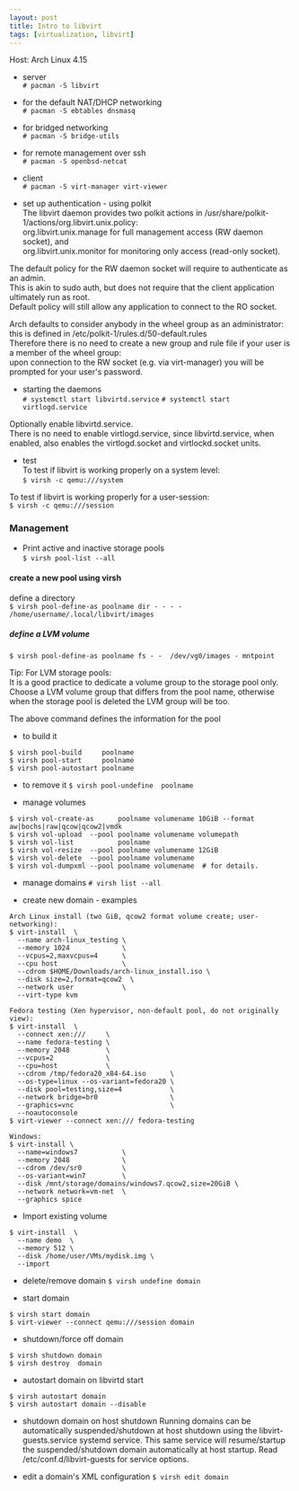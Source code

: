 ```yaml
---
layout: post
title: Intro to libvirt
tags: [virtualization, libvirt]
---
```


Host: Arch Linux 4.15

- server<br>
`# pacman -S libvirt`

- for the default NAT/DHCP networking<br>
`# pacman -S ebtables dnsmasq`

- for bridged networking<br>
`# pacman -S bridge-utils`

- for remote management over ssh<br>
`# pacman -S openbsd-netcat`

- client<br>
`# pacman -S virt-manager virt-viewer`

- set up authentication - using polkit<br>
The libvirt daemon provides two polkit actions in /usr/share/polkit-1/actions/org.libvirt.unix.policy:<br>
	org.libvirt.unix.manage for full management access (RW daemon socket), and<br>
	org.libvirt.unix.monitor for monitoring only access (read-only socket).<br>

The default policy for the RW daemon socket will require to authenticate as an admin.<br> 
This is akin to sudo auth, but does not require that the client application ultimately run as root.<br>
Default policy will still allow any application to connect to the RO socket.<br>

Arch defaults to consider anybody in the wheel group as an administrator:<br>
this is defined in /etc/polkit-1/rules.d/50-default.rules <br>
Therefore there is no need to create a new group and rule file if your user is a member of the wheel group:<br>
upon connection to the RW socket (e.g. via virt-manager) you will be prompted for your user's password.<br>

- starting the daemons<br>
`# systemctl start libvirtd.service`
`# systemctl start virtlogd.service`

Optionally enable libvirtd.service.<br>
There is no need to enable virtlogd.service, since libvirtd.service, when enabled, also enables the virtlogd.socket and virtlockd.socket units.

- test<br>
To test if libvirt is working properly on a system level:<br>
`$ virsh -c qemu:///system`

To test if libvirt is working properly for a user-session:<br>
`$ virsh -c qemu:///session`


### Management

- Print active and inactive storage pools<br>
`$ virsh pool-list --all`

#### create a new pool using virsh

define a directory<br>
`$ virsh pool-define-as poolname dir - - - - /home/username/.local/libvirt/images`

##### define a LVM volume 
`$ virsh pool-define-as poolname fs - -  /dev/vg0/images - mntpoint`

Tip: For LVM storage pools:<br>
It is a good practice to dedicate a volume group to the storage pool only.
Choose a LVM volume group that differs from the pool name, 
otherwise when the storage pool is deleted the LVM group will be too.

The above command defines the information for the pool
- to build it
```
$ virsh pool-build     poolname
$ virsh pool-start     poolname
$ virsh pool-autostart poolname
```

- to remove it
`$ virsh pool-undefine  poolname`


- manage volumes
```
$ virsh vol-create-as      poolname volumename 10GiB --format aw|bochs|raw|qcow|qcow2|vmdk
$ virsh vol-upload  --pool poolname volumename volumepath
$ virsh vol-list           poolname
$ virsh vol-resize  --pool poolname volumename 12GiB
$ virsh vol-delete  --pool poolname volumename
$ virsh vol-dumpxml --pool poolname volumename  # for details.
```

- manage domains
`# virsh list --all`

- create new domain - examples
```
Arch Linux install (two GiB, qcow2 format volume create; user-networking):
$ virt-install  \
  --name arch-linux_testing \
  --memory 1024             \ 
  --vcpus=2,maxvcpus=4      \
  --cpu host                \
  --cdrom $HOME/Downloads/arch-linux_install.iso \
  --disk size=2,format=qcow2  \
  --network user            \
  --virt-type kvm
```
```
Fedora testing (Xen hypervisor, non-default pool, do not originally view):
$ virt-install  \
  --connect xen:///     \
  --name fedora-testing \
  --memory 2048         \
  --vcpus=2             \
  --cpu=host            \
  --cdrom /tmp/fedora20_x84-64.iso      \
  --os-type=linux --os-variant=fedora20 \
  --disk pool=testing,size=4            \
  --network bridge=br0                  \
  --graphics=vnc                        \
  --noautoconsole
$ virt-viewer --connect xen:/// fedora-testing
```
```
Windows:
$ virt-install \
  --name=windows7           \
  --memory 2048             \
  --cdrom /dev/sr0          \
  --os-variant=win7         \
  --disk /mnt/storage/domains/windows7.qcow2,size=20GiB \
  --network network=vm-net  \
  --graphics spice
```

- Import existing volume
```
$ virt-install  \
  --name demo  \
  --memory 512 \
  --disk /home/user/VMs/mydisk.img \
  --import
```

- delete/remove domain
`$ virsh undefine domain`

- start domain
```
$ virsh start domain
$ virt-viewer --connect qemu:///session domain
```

- shutdown/force off domain
```
$ virsh shutdown domain
$ virsh destroy  domain
```

- autostart domain on libvirtd start
```
$ virsh autostart domain
$ virsh autostart domain --disable
```

- shutdown domain on host shutdown
Running domains can be automatically suspended/shutdown at host shutdown 
using the libvirt-guests.service systemd service. 
This same service will resume/startup the suspended/shutdown domain 
automatically at host startup. 
Read /etc/conf.d/libvirt-guests for service options.

- edit a domain's XML configuration
`$ virsh edit domain`

